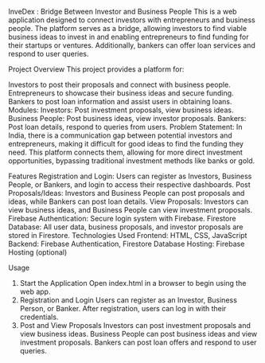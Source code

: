 InveDex : Bridge Between Investor and Business People
This is a web application designed to connect investors with entrepreneurs and business people. The platform serves as a bridge, allowing investors to find viable business ideas to invest in and enabling entrepreneurs to find funding for their startups or ventures. Additionally, bankers can offer loan services and respond to user queries.

Project Overview
This project provides a platform for:

Investors to post their proposals and connect with business people.
Entrepreneurs to showcase their business ideas and secure funding.
Bankers to post loan information and assist users in obtaining loans.
Modules:
Investors: Post investment proposals, view business ideas.
Business People: Post business ideas, view investor proposals.
Bankers: Post loan details, respond to queries from users.
Problem Statement:
In India, there is a communication gap between potential investors and entrepreneurs, making it difficult for good ideas to find the funding they need. This platform connects them, allowing for more direct investment opportunities, bypassing traditional investment methods like banks or gold.

Features
Registration and Login: Users can register as Investors, Business People, or Bankers, and login to access their respective dashboards.
Post Proposals/Ideas: Investors and Business People can post proposals and ideas, while Bankers can post loan details.
View Proposals: Investors can view business ideas, and Business People can view investment proposals.
Firebase Authentication: Secure login system with Firebase.
Firestore Database: All user data, business proposals, and investor proposals are stored in Firestore.
Technologies Used
Frontend: HTML, CSS, JavaScript
Backend: Firebase Authentication, Firestore Database
Hosting: Firebase Hosting (optional)

Usage
1. Start the Application
Open index.html in a browser to begin using the web app.
2. Registration and Login
Users can register as an Investor, Business Person, or Banker.
After registration, users can log in with their credentials.
3. Post and View Proposals
Investors can post investment proposals and view business ideas.
Business People can post business ideas and view investment proposals.
Bankers can post loan offers and respond to user queries.

